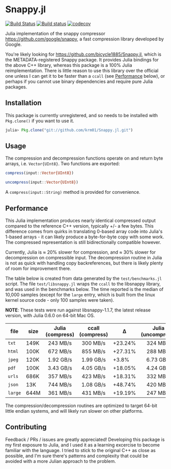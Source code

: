 # Snappy.jl
[![Build Status](https://travis-ci.org/krm01/Snappy.jl.svg?branch=master)](https://travis-ci.org/krm01/Snappy.jl)
[![Build status](https://ci.appveyor.com/api/projects/status/vhvheji9o932cjde?svg=true)](https://ci.appveyor.com/project/krm01/snappy-jl)
[![codecov](https://codecov.io/gh/krm01/Snappy.jl/branch/master/graph/badge.svg)](https://codecov.io/gh/krm01/Snappy.jl)

Julia implementation of the snappy compressor <https://github.com/google/snappy>, a fast compression library developed by Google.

You're likely looking for <https://github.com/bicycle1885/Snappy.jl>, which is the METADATA-registered Snappy package. It provides Julia bindings for the above C++ library, whereas this package is a 100% Julia reimplementation. There is little reason to use this library over the official one unless I can get it to be faster than a `ccall` (see [Performance](#performance) below), or perhaps if you cannot use binary dependencies and require pure Julia packages.

## Installation
This package is currently unregistered, and so needs to be installed with `Pkg.clone()` if you want to use it.

```julia
julia> Pkg.clone("git://github.com/krm01/Snappy.jl.git")
```

## Usage
The compression and decompression functions operate on and return byte arrays, i.e. `Vector{UInt8}`. Two functions are exported:

```julia
compress(input::Vector{UInt8})
```
```julia
uncompress(input::Vector{UInt8})
```
A `compress(input::String)` method is provided for convenience.

## Performance
This Julia implementation produces nearly identical compressed output compared to the reference C++ version, typically +/- a few bytes. This difference comes from quirks in translating 0-based array code into Julia's 1-based arrays - it can likely produce a byte-for-byte copy with some work. The compressed representation is still bidirectionally compatible however.

Currently, Julia is ≈ 20% slower for compression, and ≈ 30% slower for decompression on compressible input. The decompression routine in Julia is not as quick with handling copy backreferences, but there is likely plenty of room for improvement there.

The table below is created from data generated by the `test/benchmarks.jl` script. The file `test/libsnappy.jl` wraps the `ccall` to the libsnappy library, and was used in the benchmarks below. The time reported is the median of 10,000 samples (except for the `large` entry, which is built from the linux kernel source code - only 100 samples were taken).

**NOTE**: These tests were run against libsnappy-1.1.7, the latest release version, with Julia 0.6.0 on 64-bit Mac OS.

|file|size|Julia (compress)|ccall (compress)| ∆ |Julia (uncompress)|ccall (uncompress)| ∆ |
|----|---|:------------:|:------------:|---|:-----------:|:-----------:|---|
|`txt`|149K|243 MB/s|300 MB/s|+23.24%|324 MB/s|415 MB/s|+28.14%|
|`html`|100K|672 MB/s|855 MB/s|+27.31%|288 MB/s|515 MB/s|+78.28%|
|`jpeg`|120K|1.92 GB/s|1.99 GB/s|+3.8%|6.73 GB/s|6.49 GB/s|-3.6%|
|`pdf`|100K|3.43 GB/s|4.05 GB/s|+18.05%|4.24 GB/s|4.74 GB/s|+11.68%|
|`urls`|686K|357 MB/s|423 MB/s|+18.31%|332 MB/s|455 MB/s|+37.01%|
|`json`|13K|744 MB/s|1.08 GB/s|+48.74%|420 MB/s|645 MB/s|+53.48%|
|`large`|644M|361 MB/s|431 MB/s|+19.19%|247 MB/s|322 MB/s|+30.07%|

The compression/decompression routines are optimized to target 64-bit little endian systems, and will likely run slower on other platforms.

## Contributing
Feedback / PRs / issues are greatly appreciated! Developing this package is my first exposure to Julia, and I used it as a learning excercise to become familiar with the language. I tried to stick to the original C++ as close as possible, and I'm sure there's patterns and complexity that could be avoided with a more Julian approach to the problem.
